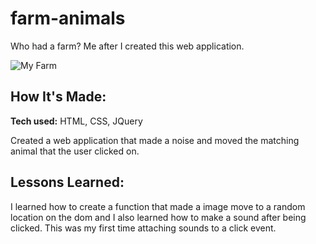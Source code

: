 # farm-animals
Who had a farm? Me after I created this web application.

![My Farm](farm.png)

## How It's Made:

**Tech used:** HTML, CSS, JQuery

Created a web application that made a noise and moved the matching animal that the user clicked on.

## Lessons Learned:

I learned how to create a function that made a image move to a random location on the dom and I also learned how to make a sound after being clicked. This was my first time attaching sounds to a click event.
